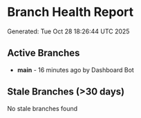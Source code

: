 # Branch Health Report
Generated: Tue Oct 28 18:26:44 UTC 2025

## Active Branches
- **main** - 16 minutes ago by Dashboard Bot

## Stale Branches (>30 days)
No stale branches found
